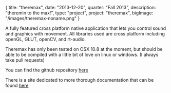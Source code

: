 {
  title: "theremax",
  date:  "2013-12-20",
  quarter: "Fall 2013",
  description: "theremin to the max!",
  type: "project",
  project: "theremax",
  bigImage: "/images/theremax-noname.png"
}

A fully featured cross platform native application that lets you control sound and graphics with movement. All libraries used are cross platform including openGL, GLUT, openCV, and rt-audio. 

Theremax has only been tested on OSX 10.8 at the moment, but should be able to be compiled with a little bit of love on linux or windows. (I always take pull requests)

You can find the github repository [here](https://www.github.com/thealphanerd/theremax)

There is a site dedicated to more thorough documentation that can be found [here](https://ccrma.stanford.edu/~mborins/256a/theremax/)